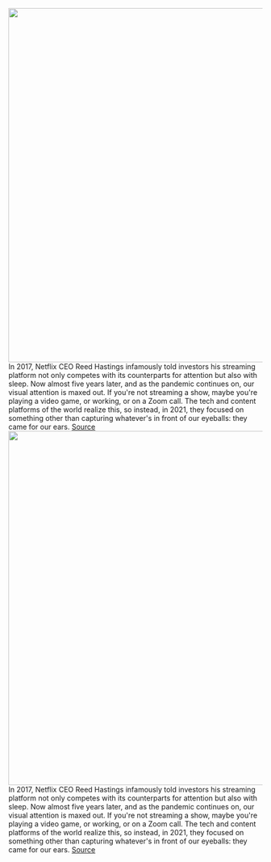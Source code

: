 <img src='https://cdn.vox-cdn.com/thumbor/PJGYYztpURTlImRD5pS91uvefSk=/0x0:2040x1360/1200x800/filters:focal(857x517:1183x843)/cdn.vox-cdn.com/uploads/chorus_image/image/70301243/acastro_181227_3146_podcast_analytics_0001.0.jpg' width='700px' /><br/>
In 2017, Netflix CEO Reed Hastings infamously told investors his streaming platform not only competes with its counterparts for attention but also with sleep. Now almost five years later, and as the pandemic continues on, our visual attention is maxed out. If you're not streaming a show, maybe you're playing a video game, or working, or on a Zoom call. The tech and content platforms of the world realize this, so instead, in 2021, they focused on something other than capturing whatever's in front of our eyeballs: they came for our ears.
<a href='https://www.theverge.com/2021/12/21/22847280/2021-year-in-review-netflix-facebook-spotify-podcast-audio-trend'> Source <a/><img src='https://cdn.vox-cdn.com/thumbor/PJGYYztpURTlImRD5pS91uvefSk=/0x0:2040x1360/1200x800/filters:focal(857x517:1183x843)/cdn.vox-cdn.com/uploads/chorus_image/image/70301243/acastro_181227_3146_podcast_analytics_0001.0.jpg' width='700px' /><br/>
In 2017, Netflix CEO Reed Hastings infamously told investors his streaming platform not only competes with its counterparts for attention but also with sleep. Now almost five years later, and as the pandemic continues on, our visual attention is maxed out. If you're not streaming a show, maybe you're playing a video game, or working, or on a Zoom call. The tech and content platforms of the world realize this, so instead, in 2021, they focused on something other than capturing whatever's in front of our eyeballs: they came for our ears.
<a href='https://www.theverge.com/2021/12/21/22847280/2021-year-in-review-netflix-facebook-spotify-podcast-audio-trend'> Source <a/>